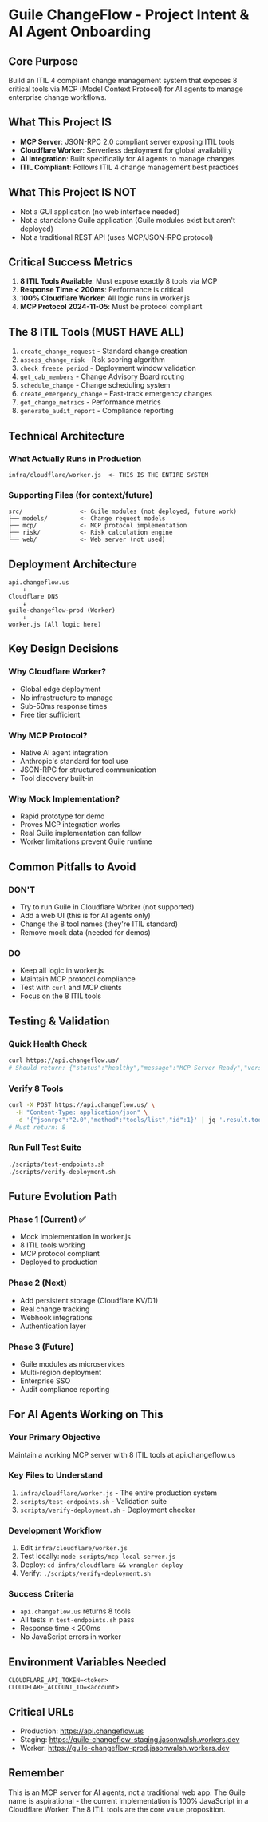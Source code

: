 # Guile ChangeFlow - Project Intent & AI Agent Onboarding

## Core Purpose
Build an ITIL 4 compliant change management system that exposes 8 critical tools via MCP (Model Context Protocol) for AI agents to manage enterprise change workflows.

## What This Project IS
- **MCP Server**: JSON-RPC 2.0 compliant server exposing ITIL tools
- **Cloudflare Worker**: Serverless deployment for global availability
- **AI Integration**: Built specifically for AI agents to manage changes
- **ITIL Compliant**: Follows ITIL 4 change management best practices

## What This Project IS NOT
- Not a GUI application (no web interface needed)
- Not a standalone Guile application (Guile modules exist but aren't deployed)
- Not a traditional REST API (uses MCP/JSON-RPC protocol)

## Critical Success Metrics
1. **8 ITIL Tools Available**: Must expose exactly 8 tools via MCP
2. **Response Time < 200ms**: Performance is critical
3. **100% Cloudflare Worker**: All logic runs in worker.js
4. **MCP Protocol 2024-11-05**: Must be protocol compliant

## The 8 ITIL Tools (MUST HAVE ALL)
1. `create_change_request` - Standard change creation
2. `assess_change_risk` - Risk scoring algorithm
3. `check_freeze_period` - Deployment window validation
4. `get_cab_members` - Change Advisory Board routing
5. `schedule_change` - Change scheduling system
6. `create_emergency_change` - Fast-track emergency changes
7. `get_change_metrics` - Performance metrics
8. `generate_audit_report` - Compliance reporting

## Technical Architecture

### What Actually Runs in Production
```
infra/cloudflare/worker.js  <- THIS IS THE ENTIRE SYSTEM
```

### Supporting Files (for context/future)
```
src/                <- Guile modules (not deployed, future work)
├── models/         <- Change request models
├── mcp/            <- MCP protocol implementation
├── risk/           <- Risk calculation engine
└── web/            <- Web server (not used)
```

## Deployment Architecture
```
api.changeflow.us
    ↓
Cloudflare DNS
    ↓
guile-changeflow-prod (Worker)
    ↓
worker.js (All logic here)
```

## Key Design Decisions

### Why Cloudflare Worker?
- Global edge deployment
- No infrastructure to manage
- Sub-50ms response times
- Free tier sufficient

### Why MCP Protocol?
- Native AI agent integration
- Anthropic's standard for tool use
- JSON-RPC for structured communication
- Tool discovery built-in

### Why Mock Implementation?
- Rapid prototype for demo
- Proves MCP integration works
- Real Guile implementation can follow
- Worker limitations prevent Guile runtime

## Common Pitfalls to Avoid

### DON'T
- Try to run Guile in Cloudflare Worker (not supported)
- Add a web UI (this is for AI agents only)
- Change the 8 tool names (they're ITIL standard)
- Remove mock data (needed for demos)

### DO
- Keep all logic in worker.js
- Maintain MCP protocol compliance
- Test with `curl` and MCP clients
- Focus on the 8 ITIL tools

## Testing & Validation

### Quick Health Check
```bash
curl https://api.changeflow.us/
# Should return: {"status":"healthy","message":"MCP Server Ready","version":"2024-11-05"}
```

### Verify 8 Tools
```bash
curl -X POST https://api.changeflow.us/ \
  -H "Content-Type: application/json" \
  -d '{"jsonrpc":"2.0","method":"tools/list","id":1}' | jq '.result.tools | length'
# Must return: 8
```

### Run Full Test Suite
```bash
./scripts/test-endpoints.sh
./scripts/verify-deployment.sh
```

## Future Evolution Path

### Phase 1 (Current) ✅
- Mock implementation in worker.js
- 8 ITIL tools working
- MCP protocol compliant
- Deployed to production

### Phase 2 (Next)
- Add persistent storage (Cloudflare KV/D1)
- Real change tracking
- Webhook integrations
- Authentication layer

### Phase 3 (Future)
- Guile modules as microservices
- Multi-region deployment
- Enterprise SSO
- Audit compliance reporting

## For AI Agents Working on This

### Your Primary Objective
Maintain a working MCP server with 8 ITIL tools at api.changeflow.us

### Key Files to Understand
1. `infra/cloudflare/worker.js` - The entire production system
2. `scripts/test-endpoints.sh` - Validation suite
3. `scripts/verify-deployment.sh` - Deployment checker

### Development Workflow
1. Edit `infra/cloudflare/worker.js`
2. Test locally: `node scripts/mcp-local-server.js`
3. Deploy: `cd infra/cloudflare && wrangler deploy`
4. Verify: `./scripts/verify-deployment.sh`

### Success Criteria
- `api.changeflow.us` returns 8 tools
- All tests in `test-endpoints.sh` pass
- Response time < 200ms
- No JavaScript errors in worker

## Environment Variables Needed
```
CLOUDFLARE_API_TOKEN=<token>
CLOUDFLARE_ACCOUNT_ID=<account>
```

## Critical URLs
- Production: https://api.changeflow.us
- Staging: https://guile-changeflow-staging.jasonwalsh.workers.dev
- Worker: https://guile-changeflow-prod.jasonwalsh.workers.dev

## Remember
This is an MCP server for AI agents, not a traditional web app. The Guile name is aspirational - the current implementation is 100% JavaScript in a Cloudflare Worker. The 8 ITIL tools are the core value proposition.